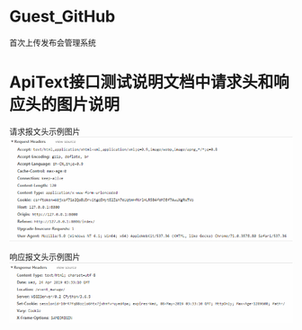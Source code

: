 # Guest_GitHub
首次上传发布会管理系统

# ApiText接口测试说明文档中请求头和响应头的图片说明

请求报文头示例图片
![](https://github.com/zhanghk0527/Image_GitHub/blob/master/Request_Headers.png)

响应报文头示例图片
![](https://github.com/zhanghk0527/Image_GitHub/blob/master/Response_Headers.png)
